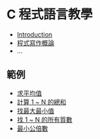# C 程式語言教學

* [Introduction](README.md)
* [程式寫作概論](writing-intro.md)
* ...

## 範例

* [求平均值](example/avg.md)
* [計算 1 ~ N 的總和](example/sum(1,n).md)
* [找最大最小值](example/find-max-min.md)
* [找 1 ~ N 的所有質數](example/find-prime-numbers.md)
* [最小公倍數](example/least-common-multiple.md)
